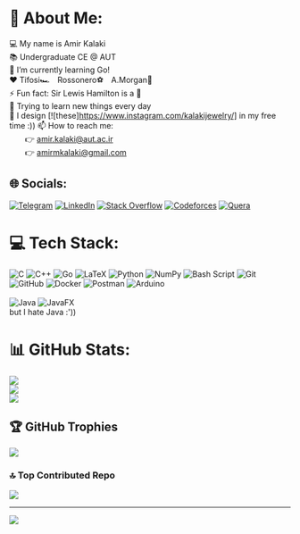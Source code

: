 # 💫 About Me:
💻 My name is Amir Kalaki<br>
📚 Undergraduate CE @ AUT<br>
🌱 I’m currently learning Go!<br>
❤️ Tifosi🏎&emsp;Rossonero⚽&emsp;A.Morgan🤠<br>
⚡ Fun fact: Sir Lewis Hamilton is a 🐐<br>
🎒 Trying to learn new things every day<br>
💍 I design [![these]https://www.instagram.com/kalakijewelry/] in my free time :))
📫 How to reach me:<br>&emsp;&emsp;👉 amir.kalaki@aut.ac.ir<br>&emsp;&emsp;👉 amirmkalaki@gmail.com<br>


## 🌐 Socials:
[![Telegram](https://img.shields.io/badge/Telegram-%230088C5.svg?logo=Telegram&logoColor=white)](https://t.me/Amir_Kalaki)
[![LinkedIn](https://img.shields.io/badge/LinkedIn-%230077B5.svg?logo=linkedin&logoColor=white)](https://linkedin.com/in/amir-kalaki-086715252/)
[![Stack Overflow](https://img.shields.io/badge/-Stackoverflow-FE7A16?logo=stack-overflow&logoColor=white)](https://stackoverflow.com/users/29256415/amir-m-kalaki)
[![Codeforces](https://img.shields.io/badge/Codeforces-%230077B5.svg?logo=Codeforces&logoColor=white)](https://https://codeforces.com/profile/KLX1899)
[![Quera](https://quera.org/static/images/logo/logo-quera-heavy.3-1c1287ee3575.svg)](https://quera.org/profile/amir.kalaki)

# 💻 Tech Stack:
![C](https://img.shields.io/badge/c-%2300599C.svg?style=for-the-badge&logo=c&logoColor=white)
![C++](https://img.shields.io/badge/c++-%2300599C.svg?style=for-the-badge&logo=c%2B%2B&logoColor=white)
![Go](https://img.shields.io/badge/go-%2300ADD8.svg?style=for-the-badge&logo=go&logoColor=white)
![LaTeX](https://img.shields.io/badge/latex-%23008080.svg?style=for-the-badge&logo=latex&logoColor=white)
![Python](https://img.shields.io/badge/python-3670A0?style=for-the-badge&logo=python&logoColor=ffdd54)
![NumPy](https://img.shields.io/badge/numpy-%23013243.svg?style=for-the-badge&logo=numpy&logoColor=white)
![Bash Script](https://img.shields.io/badge/bash_script-%23121011.svg?style=for-the-badge&logo=gnu-bash&logoColor=white)
![Git](https://img.shields.io/badge/git-%23F05033.svg?style=for-the-badge&logo=git&logoColor=white)
![GitHub](https://img.shields.io/badge/github-%23121011.svg?style=for-the-badge&logo=github&logoColor=white)
![Docker](https://img.shields.io/badge/docker-%230db7ed.svg?style=for-the-badge&logo=docker&logoColor=white)
![Postman](https://img.shields.io/badge/Postman-FF6C37?style=for-the-badge&logo=postman&logoColor=white)
![Arduino](https://img.shields.io/badge/-Arduino-00979D?style=for-the-badge&logo=Arduino&logoColor=white)<br><br>
![Java](https://img.shields.io/badge/java-%23ED8B00.svg?style=for-the-badge&logo=openjdk&logoColor=white)
![JavaFX](https://img.shields.io/badge/javafx-%23FF0000.svg?style=for-the-badge&logo=javafx&logoColor=white)
<br>but I hate Java :'))

# 📊 GitHub Stats:
![](https://github-readme-stats.vercel.app/api?username=KLX1899&theme=transparent&hide_border=false&include_all_commits=true&count_private=true)<br/>
![](https://github-readme-streak-stats.herokuapp.com/?user=KLX1899&theme=transparent&hide_border=false)<br/>
![](https://github-readme-stats.vercel.app/api/top-langs/?username=KLX1899&theme=transparent&hide_border=false&include_all_commits=true&count_private=true&layout=compact)

## 🏆 GitHub Trophies
![](https://github-profile-trophy.vercel.app/?username=KLX1899&theme=transparent&no-frame=false&no-bg=true&margin-w=4)

### 🔝 Top Contributed Repo
![](https://github-contributor-stats.vercel.app/api?username=KLX1899&limit=5&theme=dark&combine_all_yearly_contributions=true)

---
[![](https://visitcount.itsvg.in/api?id=KLX1899&icon=4&color=0)](https://visitcount.itsvg.in)

<!-- Proudly created with GPRM ( https://gprm.itsvg.in ) -->


<!-- Don't tell anyone, but I changed it a little! :))   -->


